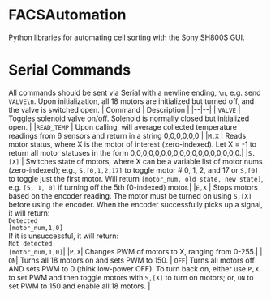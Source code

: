 # FACSAutomation
Python libraries for automating cell sorting with the Sony SH800S GUI.

# Serial Commands
All commands should be sent via Serial with a newline ending, `\n`, e.g. send `VALVE\n`.
Upon initialization, all 18 motors are initialized but turned off, and the valve is switched open.
| Command | Description |
|--|--|
| `VALVE` | Toggles solenoid valve on/off. Solenoid is normally closed but initialized open. |
|`READ_TEMP` | Upon calling, will average collected temperature readings from 6 sensors and return in a string 0,0,0,0,0,0 |
|`M,X` | Reads motor status, where X is the motor of interest (zero-indexed). Let X = -1 to return all motor statuses in the form 0,0,0,0,0,0,0,0,0,0,0,0,0,0,0,0,0,0.|
|`S,[X]` | Switches state of motors, where X can be a variable list of motor nums (zero-indexed); e.g., `S,[0,1,2,17]` to toggle motor # 0, 1, 2, and 17 or `S,[0]` to toggle just the first motor. Will return `[motor_num, old state, new state]`, e.g. `[5, 1, 0]` if turning off the 5th (0-indexed) motor.|
|`E,X` | Stops motors based on the encoder reading. The motor must be turned on using `S,[X]` before using the encoder. When the encoder successfully picks up a signal, it will return:<br>`Detected`<br> `[motor_num,1,0]`<br>If it is unsuccessful, it will return: <br>`Not detected`<br>`[motor_num,1,0]`|
|`P,X`| Changes PWM of motors to X, ranging from 0-255.|
| `ON`| Turns all 18 motors on and sets PWM to 150.
| `OFF`| Turns all motors off AND sets PWM to 0 (think low-power OFF). To turn back on, either use `P,X` to set PWM and then toggle motors with `S,[X]` to turn on motors; or, `ON` to set PWM to 150 and enable all 18 motors. |
